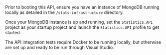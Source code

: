 Prior to booting this API, ensure you have an instance of MongoDB running locally as detailed in the `/stats-infrastructure` directory.

Once your MongoDB instance is up and running, set the `Statistics.API` project as your startup project and launch the `Statistics.API` profile to get started.

The API integration tests require Docker to be running locally, but otherwise are set up and ready to be run through Visual Studio.